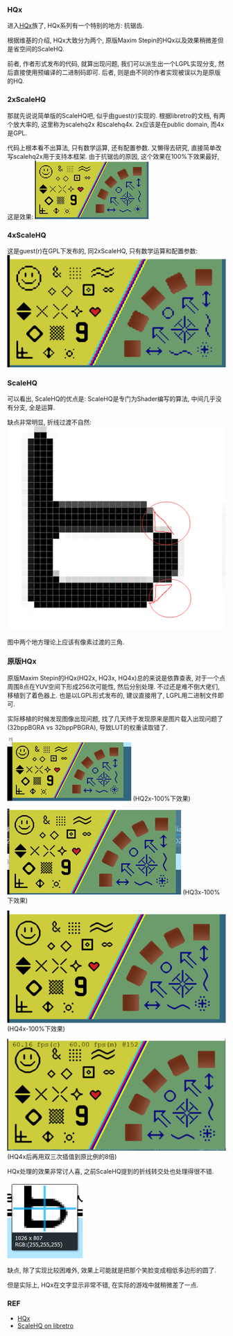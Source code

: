 ### HQx
进入[HQx](https://code.google.com/archive/p/hqx/)族了, HQx系列有一个特别的地方: 抗锯齿.

根据维基的介绍, HQx大致分为两个, 原版Maxim Stepin的HQx以及效果稍微差但是省空间的ScaleHQ. 

前者, 作者形式发布的代码, 就算出现问题, 我们可以派生出一个LGPL实现分支, 然后直接使用预编译的二进制码即可. 后者, 则是由不同的作者实现被误以为是原版的HQ.

### 2xScaleHQ
那就先说说简单版的ScaleHQ吧, 似乎由guest(r)实现的. 根据libretro的文档, 有两个放大率的, 这里称为scalehq2x 和scalehq4x. 2x应该是在public domain, 而4x是GPL.


代码上根本看不出算法, 只有数学运算, 还有配置参数. 又懒得去研究, 直接简单改写scalehq2x用于支持本框架. 由于抗锯齿的原因, 这个效果在100%下效果最好, 这是效果:
![scalehq2x](./scalehq2x.png)


### 4xScaleHQ
这是guest(r)在GPL下发布的, 同2xScaleHQ, 只有数学运算和配置参数:
![scalehq4x](./scalehq4x.png)


### ScaleHQ
可以看出, ScaleHQ的优点是: ScaleHQ是专门为Shader编写的算法, 中间几乎没有分支, 全是运算.

缺点非常明显, 折线过渡不自然:
![scalehq](./scalehq.png)

图中两个地方理论上应该有像素过渡的三角.


### 原版HQx

原版Maxim Stepin的HQx(HQ2x, HQ3x, HQ4x)总的来说是依靠查表, 对于一个点周围8点在YUV空间下形成256次可能性, 然后分别处理. 不过还是难不倒大佬们, 移植到了着色器上. 也是以LGPL形式发布的, 建议直接用了, LGPL用二进制文件即可.

实际移植的时候发现图像出现问题, 找了几天终于发现原来是图片载入出现问题了(32bppBGRA vs 32bppPBGRA), 导致LUT的权重读取错了.


![hq2x](./hq2x.png)
(HQ2x-100%下效果)

![hq3x](./hq3x.png)
(HQ3x-100%下效果)

![hq4x](./hq4x.png)
(HQ4x-100%下效果)

![hq4x-2xcubic](./hq4x-2xcubic.png)
(HQ4x后再用双三次插值到原比例的8倍)

HQx处理的效果非常讨人喜, 之前ScaleHQ提到的折线转交处也处理得很不错.

![hqx](./hqx.png)

缺点, 除了实现比较困难外, 效果上可能就是把那个笑脸变成相低多边形的圆了.

但是实际上, HQx在文字显示非常不错, 在实际的游戏中就稍微差了一点.

### REF
 - [HQx](https://en.wikipedia.org/wiki/Hqx)
 - [ScaleHQ on libretro](https://github.com/libretro/common-shaders/tree/master/scalehq)